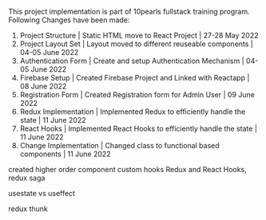This project implementation is part of 10pearls fullstack training program.
Following Changes have been made:

1. Project Structure        |   Static HTML move to React Project                             |   27-28 May 2022
2. Project Layout Set       |   Layout moved to different reuseable components                |   04-05 June 2022
3. Authentication Form      |   Create and setup Authentication Mechanism                     |   04-05 June 2022
4. Firebase Setup           |   Created Firebase Project and Linked with Reactapp             |   08 June 2022
5. Registration Form        |   Created Registration form for Admin User                      |   09 June 2022
6. Redux Implementation     |   Implemented Redux to efficiently handle the state             |   11 June 2022
7. React Hooks              |   Implemented React Hooks to efficiently handle the state       |   11 June 2022
7. Change Implementation    |   Changed class to functional based components                  |   11 June 2022




 created higher order component
 custom hooks
 Redux and React Hooks, redux saga


usestate vs useffect

redux thunk
